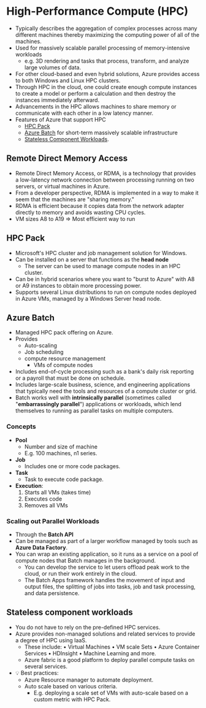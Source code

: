 # High-Performance Compute (HPC)

- Typically describes the aggregation of complex processes across many different machines thereby maximizing the computing power of all of the machines.
- Used for massively scalable parallel processing of memory-intensive workloads
  - e.g. 3D rendering and tasks that process, transform, and analyze large volumes of data.
- For other cloud-based and even hybrid solutions, Azure provides access to both Windows and Linux HPC clusters.
- Through HPC in the cloud, one could create enough compute instances to create a model or perform a calculation and then destroy the instances immediately afterward.
- Advancements in the HPC allows machines to share memory or communicate with each other in a low latency manner.
- Features of Azure that support HPC
  - [HPC Pack](#hpc-pack)
  - [Azure Batch](#azure-batch) for short-term massively scalable infrastructure
  - [Stateless Component Workloads](#stateless-component-workloads).

## Remote Direct Memory Access

- Remote Direct Memory Access, or RDMA, is a technology that provides a low-latency network connection between processing running on two servers, or virtual machines in Azure.
- From a developer perspective, RDMA is implemented in a way to make it seem that the machines are "sharing memory."
- RDMA is efficient because it copies data from the network adapter directly to memory and avoids wasting CPU cycles.
- VM sizes A8 to A19 => Most efficient way to run

## HPC Pack

- Microsoft's HPC cluster and job management solution for Windows.
- Can be installed on a server that functions as the **head node**
  - The server can be used to manage compute nodes in an HPC cluster.
- Can be in hybrid scenarios where you want to "burst to Azure" with A8 or A9 instances to obtain more processing power.
- Supports several Linux distributions to run on compute nodes deployed in Azure VMs, managed by a Windows Server head node.

## Azure Batch

- Managed HPC pack offering on Azure.
- Provides
  - Auto-scaling
  - Job scheduling
  - compute resource management
    - VMs of compute nodes
- Includes end-of-cycle processing such as a bank's daily risk reporting or a payroll that must be done on schedule.
- Includes large-scale business, science, and engineering applications that typically need the tools and resources of a compute cluster or grid.
- Batch works well with **intrinsically parallel** (sometimes called "**embarrassingly parallel**") applications or workloads, which lend themselves to running as parallel tasks on multiple computers.

### Concepts

- **Pool**
  - Number and size of machine
  - E.g. 100 machines, n1 series.
- **Job**
  - Includes one or more code packages.
- **Task**
  - Task to execute code package.
- **Execution**:
  1. Starts all VMs (takes time)
  2. Executes code
  3. Removes all VMs

### Scaling out Parallel Workloads

- Through the **Batch API**
- Can be managed as part of a larger workflow managed by tools such as **Azure Data Factory**.
- You can wrap an existing application, so it runs as a service on a pool of compute nodes that Batch manages in the background.
  - You can develop the service to let users offload peak work to the cloud, or run their work entirely in the cloud.
  - The Batch Apps framework handles the movement of input and output files, the splitting of jobs into tasks, job and task processing, and data persistence.

## Stateless component workloads
  
- You do not have to rely on the pre-defined HPC services.
- Azure provides non-managed solutions and related services to provide a degree of HPC using IaaS.
  - These include: • Virtual Machines • VM scale Sets • Azure Container Services • HDInsight • Machine Learning and more.
  - Azure fabric is a good platform to deploy parallel compute tasks on several services.
- 💡 Best practices:
  - Azure Resource manager to automate deployment.
  - Auto scale based on various criteria.
    - E.g. deploying a scale set of VMs with auto-scale based on a custom metric with HPC Pack.
